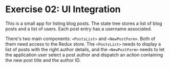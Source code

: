 # Exercise 02: UI Integration

This is a small app for listing blog posts.  The state tree stores a list of blog posts
and a list of users.  Each post entry has a username associated.

There's two main components: `<PostsList>` and `<NewPostForm>`.  Both of them need access to the Redux store.  The
`<PostsList>` needs to display a list of posts with the right author details, and the `<NewPostForm>` needs to let
the application user select a post author and dispatch an action containing the new post title and the author ID.